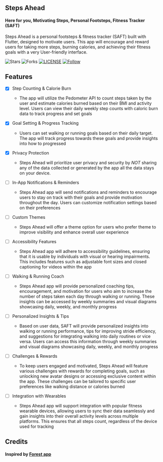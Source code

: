 ## Steps Ahead

#### Here for you, Motivating Steps, Personal Footsteps, Fitness Tracker (SAFT)

Steps Ahead is a personal footsteps & fitness tracker (SAFT) built with Flutter, designed to
motivate users. This app will encourage and reward users for taking more steps, burning calories,
and achieving their fitness goals with a very User-friendly interface.

![Stars](https://img.shields.io/github/stars/GAM3RG33K/steps_ahead.svg)
![Forks](https://img.shields.io/github/forks/GAM3RG33K/steps_ahead.svg)
[![LICENSE](https://img.shields.io/github/license/GAM3RG33K/steps_ahead.svg)](https://github.com/GAM3RG33K/steps_ahead/blob/main/LICENSE)
[![Follow](https://img.shields.io/github/followers/GAM3RG33K.svg?style=social&label=Follow&maxAge=2592000)](https://github.com/GAM3RG33K)

## Features

- [x] Step Counting & Calorie Burn
    - The app will utilize the Pedometer API to count steps taken by the user and estimate calories
      burned based on their BMI and activity level. Users can view their daily weekly
      step counts with caloric burn data to track progress and set goals

- [x] Goal Setting & Progress Tracking
    - Users can set walking or running goals based on their daily target. The app will track
      progress towards these goals and provide insights into how to
      progressed

- [x] Privacy Protection
    - Steps Ahead will prioritize user privacy and security by *NOT* sharing any of the data
      collected or generated by the app all the data stays on your device.

- [ ] In-App Notifications & Reminders
    - Steps Ahead app will send notifications and reminders to encourage users to stay on track with
      their goals and provide motivation throughout the day. Users can customize notification
      settings based on their preferences

- [ ] Custom Themes
    - Steps Ahead will offer a theme option for users who prefer theme to improve visibility and
      enhance overall user experience

- [ ] Accessibility Features
    - Steps Ahead app will adhere to accessibility guidelines, ensuring that it is usable by
      individuals with visual or hearing impairments. This includes features such as adjustable font
      sizes and closed captioning for videos within the app

- [ ] Walking & Running Coach
    - Steps Ahead app will provide personalized coaching tips, encouragement, and motivation for
      users who aim to increase the number of steps taken each day through walking or running. These
      insights can be accessed by weekly summaries and visual diagrams showcasing daily, weekly, and
      monthly progress

- [ ] Personalized Insights & Tips
    - Based on user data, SAFT will provide personalized insights into walking or running
      performance, tips for improving stride efficiency, and suggestions for integrating walking
      into daily routines or vice versa. Users can access this information through weekly summaries
      and visual diagrams showcasing daily, weekly, and monthly progress

- [ ] Challenges & Rewards
    - To keep users engaged and motivated, Steps Ahead will feature various challenges with rewards
      for completing goals, such as unlocking new avatar designs or accessing exclusive content
      within the app. These challenges can be tailored to specific user preferences like walking
      distance or calories burned

- [ ] Integration with Wearables
    - Steps Ahead app will support integration with popular fitness wearable devices, allowing users
      to sync their data seamlessly and gain insights into their overall activity levels across
      multiple platforms. This ensures that all steps count, regardless of the device used for
      tracking

## Credits

#### Inspired by [Forest app](https://github.com/bk20dev/forest)

